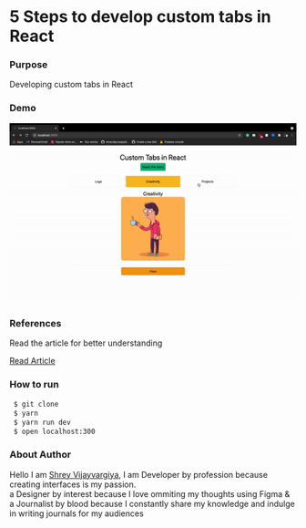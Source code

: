 <h1>5 Steps to develop custom tabs in React</h1>

<h3>Purpose</h3>
<p>Developing custom tabs in React
</p>

<h3>Demo</h3>
<img src="./public/demo.gif" alt="Next JS with Tailwind CSS" />

<h3>References</h3>
<p>Read the article for better understanding</p>

<a href="https://shreyvijayvargiya26.medium.com/5-steps-to-develop-custom-tabs-in-react-d0ec1c05d3af" target="_blank">Read Article</a>

<h3>How to run</h3>
 
 ```
  $ git clone
  $ yarn
  $ yarn run dev
  $ open localhost:300
 ```

<h3>About Author</h3>
<p>Hello I am <a href="https://shreyvijayvargiya26.medium.com/">Shrey Vijayvargiya</a>, I am Developer by profession because creating interfaces is my passion. 
<br /> a Designer by interest because I love ommiting my thoughts using Figma & <br />a Journalist by blood because I constantly share my knowledge and indulge in writing journals for my audiences</p>
